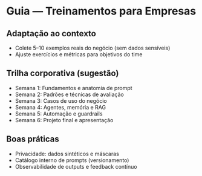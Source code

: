 # Guia — Treinamentos para Empresas

## Adaptação ao contexto
- Colete 5–10 exemplos reais do negócio (sem dados sensíveis)
- Ajuste exercícios e métricas para objetivos do time

## Trilha corporativa (sugestão)
- Semana 1: Fundamentos e anatomia de prompt
- Semana 2: Padrões e técnicas de avaliação
- Semana 3: Casos de uso do negócio
- Semana 4: Agentes, memória e RAG
- Semana 5: Automação e guardrails
- Semana 6: Projeto final e apresentação

## Boas práticas
- Privacidade: dados sintéticos e máscaras
- Catálogo interno de prompts (versionamento)
- Observabilidade de outputs e feedback contínuo

